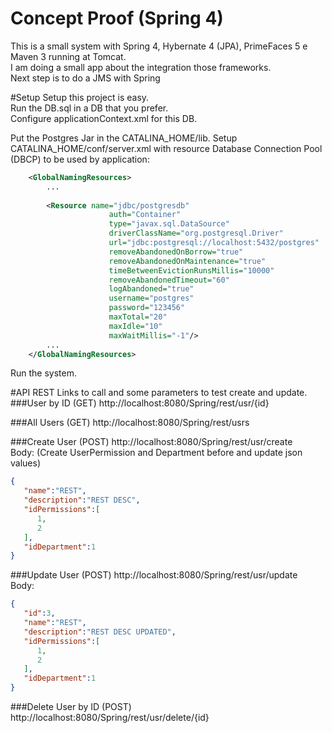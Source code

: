 # Concept Proof (Spring 4)
This is a small system with Spring 4, Hybernate 4 (JPA), PrimeFaces 5 e Maven 3 running at Tomcat.   
I am doing a small app about the integration those frameworks.   
Next step is to do a JMS with Spring

#Setup
Setup this project is easy.   
Run the DB.sql in a DB that you prefer.   
Configure applicationContext.xml for this DB.   

Put the Postgres Jar in the CATALINA_HOME/lib.
Setup CATALINA_HOME/conf/server.xml with resource  Database Connection Pool (DBCP) to be used by application:

```xml
    <GlobalNamingResources>
        ...
                      
        <Resource name="jdbc/postgresdb" 
                      auth="Container"
                      type="javax.sql.DataSource"
                      driverClassName="org.postgresql.Driver"
                      url="jdbc:postgresql://localhost:5432/postgres"
                      removeAbandonedOnBorrow="true"
                      removeAbandonedOnMaintenance="true"
                      timeBetweenEvictionRunsMillis="10000"
                      removeAbandonedTimeout="60"
                      logAbandoned="true"
                      username="postgres" 
                      password="123456"
                      maxTotal="20"
                      maxIdle="10"
                      maxWaitMillis="-1"/>
        ...
    </GlobalNamingResources>
```

Run the system.

#API REST
Links to call and some parameters to test create and update.   
###User by ID   (GET)
http://localhost:8080/Spring/rest/usr/{id}

###All Users   (GET)
http://localhost:8080/Spring/rest/usrs

###Create User   (POST)
http://localhost:8080/Spring/rest/usr/create   
Body: (Create UserPermission and Department before and update json values)
```json
{  
   "name":"REST",
   "description":"REST DESC",
   "idPermissions":[  
      1,
      2
   ],
   "idDepartment":1
} 
```
###Update User   (POST)
http://localhost:8080/Spring/rest/usr/update   
Body:  
```json 
{  
   "id":3,
   "name":"REST",
   "description":"REST DESC UPDATED",
   "idPermissions":[  
      1,
      2
   ],
   "idDepartment":1
} 
```

###Delete User by ID   (POST)
http://localhost:8080/Spring/rest/usr/delete/{id}


